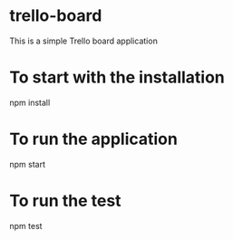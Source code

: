 # trello-board
This is a simple Trello board application  

# To  start with the installation
npm install

# To run the application
npm start

# To run the test 
npm test